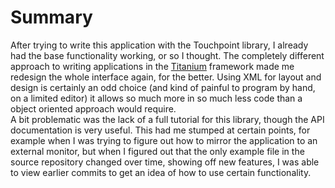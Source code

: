 # Summary

After trying to write this application with the Touchpoint library, I already had the base functionality working, or so I thought. The completely different approach to writing applications in the [Titanium](http://www.computercraft.info/forums2/index.php?/topic/27733-titanium-graphical-user-interface-gui-framework-beta-1-xml/) framework made me redesign the whole interface again, for the better. Using XML for layout and design is certainly an odd choice (and kind of painful to program by hand, on a limited editor) it allows so much more in so much less code than a object oriented approach would require.  
A bit problematic was the lack of a full tutorial for this library, though the API documentation is very useful. This had me stumped at certain points, for example when I was trying to figure out how to mirror the application to an external monitor, but when I figured out that the only example file in the source repository changed over time, showing off new features, I was able to view earlier commits to get an idea of how to use certain functionality.
